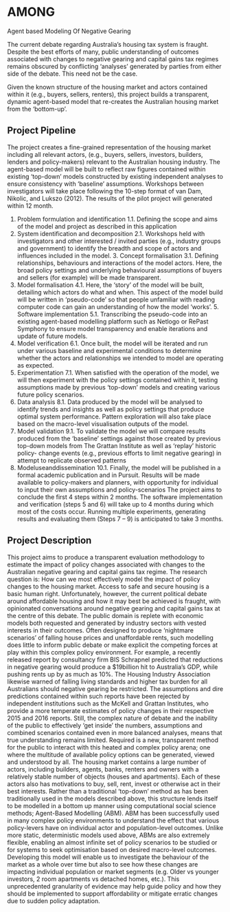 # AMONG
Agent based Modeling Of Negative Gearing

The current debate regarding Australia’s housing tax system is fraught. Despite the best efforts of many, public understanding of outcomes associated with changes to negative gearing and capital gains tax regimes remains obscured by conflicting ‘analyses’ generated by parties from either side of the debate. 
This need not be the case.

Given the known structure of the housing market and actors contained within it (e.g., buyers, sellers, renters), this project builds a transparent, dynamic agent-based model that re-creates the Australian housing market from the ‘bottom-up’.

## Project Pipeline

The project creates a fine-grained representation of the housing market including all relevant actors, (e.g., buyers, sellers, investors, builders, lenders and policy-makers) relevant to the Australian housing industry. The agent-based model will be built to reflect raw figures contained within existing ‘top-down’ models constructed by existing independent analyses to ensure consistency with ‘baseline’ assumptions.
Workshops between investigators will take place following the 10-step format of van Dam, Nikolic, and Lukszo (2012). The results of the pilot project will generated within 12 month.
1. Problem formulation and identification
1.1. Defining the scope and aims of the model and project as described in this application
2. System identification and decomposition
2.1. Workshops held with investigators and other interested / invited parties (e.g., industry groups and
government) to identify the breadth and scope of actors and influences included in the model. 3. Concept formalisation
3.1. Defining relationships, behaviours and interactions of the model actors. Here, the broad policy settings and underlying behavioural assumptions of buyers and sellers (for example) will be made transparent.
4. Model formalisation
4.1. Here, the ‘story’ of the model will be built, detailing which actors do what and when. This aspect of
the model build will be written in ‘pseudo-code’ so that people unfamiliar with reading computer
code can gain an understanding of how the model ‘works’. 5. Software implementation
5.1. Transcribing the pseudo-code into an existing agent-based modelling platform such as Netlogo or RePast Symphony to ensure model transparency and enable iterations and update of future models.
6. Model verification
6.1. Once built, the model will be iterated and run under various baseline and experimental conditions to
determine whether the actors and relationships we intended to model are operating as expected.
7. Experimentation
7.1. When satisfied with the operation of the model, we will then experiment with the policy settings contained within it, testing assumptions made by previous ‘top-down’ models and creating various future policy scenarios.
8. Data analysis
8.1. Data produced by the model will be analysed to identify trends and insights as well as policy settings
that produce optimal system performance. Pattern exploration will also take place based on the
macro-level visualisation outputs of the model.
9. Model validation
9.1. To validate the model we will compare results produced from the ‘baseline’ settings against those created by previous top-down models from The Grattan Institute as well as ‘replay’ historic policy- change events (e.g., previous efforts to limit negative gearing) in attempt to replicate observed patterns
10. Modeluseanddissemination
10.1. Finally, the model will be published in a formal academic publication and in Pursuit. Results will be
made available to policy-makers and planners, with opportunity for individual to input their own assumptions and policy-scenarios
The project aims to conclude the first 4 steps within 2 months. The software implementation and verification (steps 5 and 6) will take up to 4 months during which most of the costs occur. Running multiple experiments, generating results and evaluating them (Steps 7 – 9) is anticipated to take 3 months.

## Project Description

This project aims to produce a transparent evaluation methodology to estimate the impact of policy changes associated with changes to the Australian negative gearing and capital gains tax regime. The research question is: How can we most effectively model the impact of policy changes to the housing market.
Access to safe and secure housing is a basic human right. Unfortunately, however, the current political debate around affordable housing and how it may best be achieved is fraught, with opinionated conversations around negative gearing and capital gains tax at the centre of this debate.
The public domain is replete with economic models both requested and generated by industry sectors with vested interests in their outcomes. Often designed to produce ‘nightmare scenarios’ of falling house prices and unaffordable rents, such modelling does little to inform public debate or make explicit the competing forces at play within this complex policy environment. For example, a recently released report by consultancy firm BIS Schrapnel predicted that reductions in negative gearing would produce a $19billion hit to Australia’s GDP, while pushing rents up by as much as 10%. The Housing Industry Association likewise warned of falling living standards and higher tax burden for all Australians should negative gearing be restricted.
The assumptions and dire predictions contained within such reports have been rejected by independent institutions such as the McKell and Grattan Institutes, who provide a more temperate estimates of policy changes in their respective 2015 and 2016 reports. Still, the complex nature of debate and the inability of the public to effectively ‘get inside’ the numbers, assumptions and combined scenarios contained even in more balanced analyses, means that true understanding remains limited. Required is a new, transparent method for the public to interact with this heated and complex policy arena; one where the multitude of available policy options can be generated, viewed and understood by all.
The housing market contains a large number of actors, including builders, agents, banks, renters and owners with a relatively stable number of objects (houses and apartments). Each of these actors also has motivations to buy, sell, rent, invest or otherwise act in their best interests. Rather than a traditional ‘top-down’ method as has been traditionally used in the models described above, this structure lends itself to be modelled in a bottom up manner using computational social science methods; Agent-Based Modelling (ABM).
ABM has been successfully used in many complex policy environments to understand the effect that various policy-levers have on individual actor and population-level outcomes. Unlike more static, deterministic models used above, ABMs are also extremely flexible, enabling an almost infinite set of policy scenarios to be studied or for systems to seek optimisation based on desired macro-level outcomes. Developing this model will enable us to investigate the behaviour of the market as a whole over time but also to see how these changes are impacting individual population or market segments (e.g. Older vs younger investors, 2 room apartments vs detached homes, etc.). This unprecedented granularity of evidence may help guide policy and how they should be implemented to support affordability or mitigate erratic changes due to sudden policy adaptation.